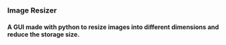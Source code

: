 ### Image Resizer

#### A GUI made with python to resize images into different dimensions and reduce the storage size.
